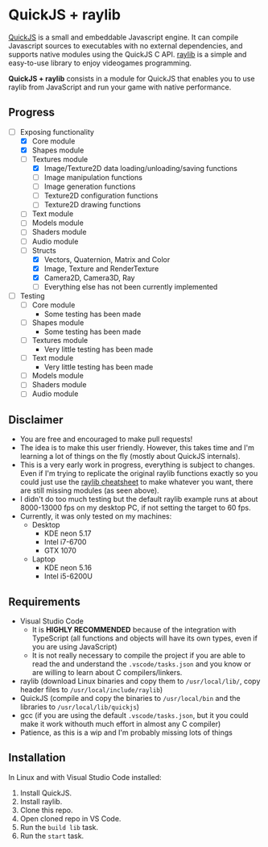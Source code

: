# QuickJS + raylib
[QuickJS](https://github.com/ldarren/QuickJS "QuickJS repo") is a small and embeddable Javascript engine. It can compile Javascript sources to executables with no external dependencies, and supports native modules using the QuickJS C API.
[raylib](https://github.com/raysan5/raylib "raylib repo") is a simple and easy-to-use library to enjoy videogames programming.

**QuickJS + raylib** consists in a module for QuickJS that enables you to use raylib from JavaScript and run your game with native performance.

## Progress
- [ ] Exposing functionality
	- [x] Core module
	- [x] Shapes module
	- [ ] Textures module
		- [x] Image/Texture2D data loading/unloading/saving functions
		- [ ] Image manipulation functions
		- [ ] Image generation functions
		- [ ] Texture2D configuration functions
		- [ ] Texture2D drawing functions
	- [ ] Text module
	- [ ] Models module
	- [ ] Shaders module
	- [ ] Audio module
	- [ ] Structs
		- [x] Vectors, Quaternion, Matrix and Color
		- [x] Image, Texture and RenderTexture
		- [x] Camera2D, Camera3D, Ray
		- [ ] Everything else has not been currently implemented
- [ ] Testing
	- [ ] Core module
		- Some testing has been made
	- [ ] Shapes module
		- Some testing has been made
	- [ ] Textures module
		- Very little testing has been made
	- [ ] Text module
		- Very little testing has been made
	- [ ] Models module
	- [ ] Shaders module
	- [ ] Audio module

## Disclaimer
- You are free and encouraged to make pull requests!
- The idea is to make this user friendly. However, this takes time and I'm learning a lot of things on the fly (mostly about QuickJS internals).
- This is a very early work in progress, everything is subject to changes. Even if I'm trying to replicate the original raylib functions exactly so you could just use the [raylib cheatsheet](https://www.raylib.com/cheatsheet/cheatsheet.html) to make whatever you want, there are still missing modules (as seen above).
- I didn't do too much testing but the default raylib example runs at about 8000-13000 fps on my desktop PC, if not setting the target to 60 fps.
- Currently, it was only tested on my machines:
	- Desktop
		- KDE neon 5.17
		- Intel i7-6700
		- GTX 1070
	- Laptop
		- KDE neon 5.16
		- Intel i5-6200U

## Requirements
- Visual Studio Code
	- It is **HIGHLY RECOMMENDED** because of the integration with TypeScript (all functions and objects will have its own types, even if you are using JavaScript)
	- It is not really necessary to compile the project if you are able to read the and understand the `.vscode/tasks.json` and you know or are willing to learn about C compilers/linkers.
- raylib (download Linux binaries and copy them to `/usr/local/lib/`, copy header files to `/usr/local/include/raylib`)
- QuickJS (compile and copy the binaries to `/usr/local/bin` and the libraries to `/usr/local/lib/quickjs`)
- gcc (if you are using the default `.vscode/tasks.json`, but it you could make it work withouth much effort in almost any C compiler)
- Patience, as this is a wip and I'm probably missing lots of things

## Installation
In Linux and with Visual Studio Code installed:
1. Install QuickJS.
1. Install raylib.
1. Clone this repo.
1. Open cloned repo in VS Code.
1. Run the `build lib` task.
1. Run the `start` task.
